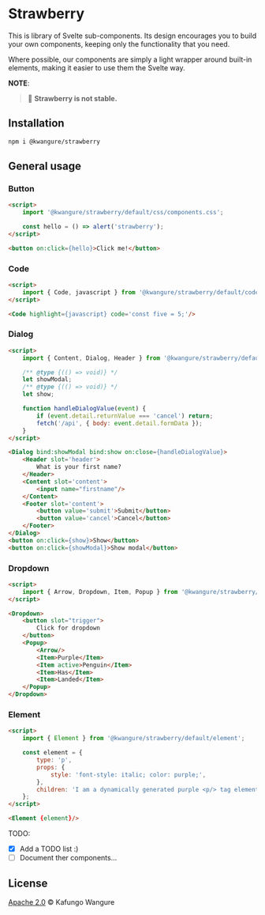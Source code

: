 # Strawberry

This is library of Svelte sub-components. Its design encourages you to build
your own components, keeping only the functionality that you need.

Where possible, our components are simply a light wrapper around built-in
elements, making it easier to use them the Svelte way.

**NOTE**:
> 🍓 **Strawberry is not stable.**

## Installation

```bash
npm i @kwangure/strawberry
```

## General usage

### Button

```html
<script>
    import '@kwangure/strawberry/default/css/components.css';

    const hello = () => alert('strawberry');
</script>

<button on:click={hello}>Click me!</button>
```

### Code

```html
<script>
    import { Code, javascript } from '@kwangure/strawberry/default/code';
</script>

<Code highlight={javascript} code='const five = 5;'/>
```

### Dialog

```html
<script>
    import { Content, Dialog, Header } from '@kwangure/strawberry/default/dialog';

    /** @type {(() => void)} */
    let showModal;
    /** @type {(() => void)} */
    let show;

    function handleDialogValue(event) {
        if (event.detail.returnValue === 'cancel') return;
        fetch('/api', { body: event.detail.formData });
    }
</script>

<Dialog bind:showModal bind:show on:close={handleDialogValue}>
    <Header slot='header'>
        What is your first name?
    </Header>
    <Content slot='content'>
        <input name="firstname"/>
    </Content>
    <Footer slot='content'>
        <button value='submit'>Submit</button>
        <button value='cancel'>Cancel</button>
    </Footer>
</Dialog>
<button on:click={show}>Show</button>
<button on:click={showModal}>Show modal</button>
```

### Dropdown

```html
<script>
    import { Arrow, Dropdown, Item, Popup } from '@kwangure/strawberry/default/dropdown';
</script>

<Dropdown>
    <button slot="trigger">
        Click for dropdown
    </button>
    <Popup>
        <Arrow/>
        <Item>Purple</Item>
        <Item active>Penguin</Item>
        <Item>Has</Item>
        <Item>Landed</Item>
    </Popup>
</Dropdown>
```

### Element

```html
<script>
    import { Element } from '@kwangure/strawberry/default/element';

    const element = {
    	type: 'p',
    	props: {
    		style: 'font-style: italic; color: purple;',
    	},
    	children: 'I am a dynamically generated purple <p/> tag element.',
    };
</script>

<Element {element}/>
```

TODO:
- [x] Add a TODO list :)
- [ ] Document ther components...

## License

[Apache 2.0](./LICENSE) © Kafungo Wangure
